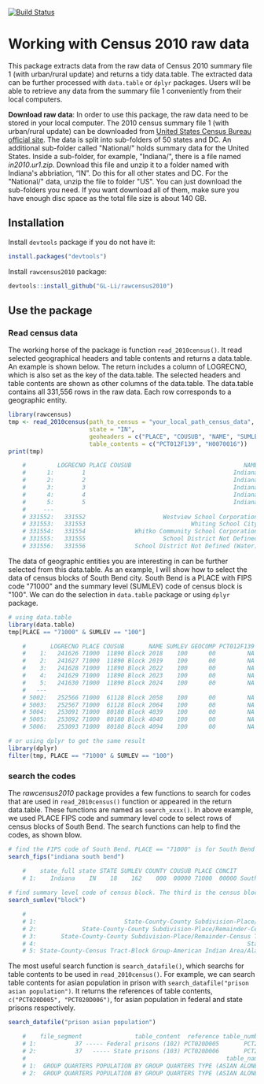 [![Build Status](https://travis-ci.org/GL-Li/rawcensus2010.svg?branch=master)](https://travis-ci.org/GL-Li/rawcensus2010)

# Working with Census 2010 raw data

This package extracts data from the raw data of Census 2010 summary file 1 (with urban/rural update) and returns a tidy data.table. The extracted data can be further processed with `data.table` or `dplyr` packages. Users will be able to retrieve any data from the summary file 1 conveniently from their local computers.

**Download raw data**: In order to use this package, the raw data need to be stored in your local computer. The 2010 census summary file 1 (with urban/rural update) can be downloaded from [United States Census Bureau official site](https://www2.census.gov/census_2010/04-Summary_File_1/Urban_Rural_Update/). The data is split into sub-folders of 50 states and DC. An additional sub-folder called "National/" holds summary data for the United States. Inside a sub-folder, for example, "Indiana/", there is a file named _in2010.ur1.zip_. Download this file and unzip it to a folder named with Indiana's abbriation, “IN”. Do this for all other states and DC. For the "National/" data, unzip the file to folder "US". You can just download the sub-folders you need. If you want download all of them, make sure you have enough disc space as the total file size is about 140 GB. 


## Installation
Install `devtools` package if you do not have it:  
```r
install.packages("devtools")
```   

Install `rawcensus2010` package:   
```r
devtools::install_github("GL-Li/rawcensus2010")
```

## Use the package
### Read census data
The working horse of the package is function `read_2010census()`. It read selected geographical headers and table contents and returns a data.table. An example is shown below. The return includes a column of LOGRECNO, which is also set as the key of the data.table. The selected headers and table contents are shown as other columns of the data.table. The data.table contains all 331,556 rows in the raw data. Each row corresponds to a geographic entity. 

```r
library(rawcensus)
tmp <- read_2010census(path_to_census = "your_local_path_census_data",  # under it are state sub-folders
                       state = "IN", 
                       geoheaders = c("PLACE", "COUSUB", "NAME", "SUMLEV", "GEOCOMP"),
                       table_contents = c("PCT012F139", "H0070016"))
print(tmp)

    #         LOGRECNO PLACE COUSUB                                NAME SUMLEV GEOCOMP PCT012F139 H0070016
    #      1:        1                                          Indiana    040      00       1539    42507
    #      2:        2                                          Indiana    040      01       1446    39815
    #      3:        3                                          Indiana    040      04       1257    34693
    #      4:        4                                          Indiana    040      28        189     5122
    #      5:        5                                          Indiana    040      43         93     2692
    #     ---                                                                                             
    # 331552:   331552                      Westview School Corporation    970      00          1       19
    # 331553:   331553                              Whiting School City    970      00          6      205
    # 331554:   331554              Whitko Community School Corporation    970      00          0       12
    # 331555:   331555                      School District Not Defined    970      00          0        0
    # 331556:   331556              School District Not Defined (Water)    970      00          0        0

```
The data of geographic entities you are interesting in can be further selected from this data.table. As an example, I will show how to select the data of census blocks of South Bend city. South Bend is a PLACE with FIPS code "71000" and the summary level (SUMLEV) code of census block is "100". We can do the selection in `data.table` package or using `dplyr` package.

```r
# using data.table
library(data.table)
tmp[PLACE == "71000" & SUMLEV == "100"]

    #       LOGRECNO PLACE COUSUB       NAME SUMLEV GEOCOMP PCT012F139 H0070016
    #    1:   241626 71000  11890 Block 2018    100      00         NA        0
    #    2:   241627 71000  11890 Block 2019    100      00         NA        0
    #    3:   241628 71000  11890 Block 2022    100      00         NA        0
    #    4:   241629 71000  11890 Block 2023    100      00         NA        2
    #    5:   241630 71000  11890 Block 2024    100      00         NA        0
    #   ---                                                                    
    # 5002:   252566 71000  61128 Block 2058    100      00         NA        0
    # 5003:   252567 71000  61128 Block 2064    100      00         NA        0
    # 5004:   253091 71000  80180 Block 4039    100      00         NA        0
    # 5005:   253092 71000  80180 Block 4040    100      00         NA        0
    # 5006:   253093 71000  80180 Block 4094    100      00         NA        0

# or using dplyr to get the same result
library(dplyr)
filter(tmp, PLACE == "71000" & SUMLEV == "100")
```

### search the codes
The _rawcensus2010_ package provides a few functions to search for codes that are used in `read_2010census()` function or appeared in the return data.table. These functions are named as `search_xxxx()`. In above example, we used PLACE FIPS code and summary level code to select rows of census blocks of South Bend. The search functions can help to find the codes, as shown blow.

```r
# find the FIPS code of South Bend. PLACE == "71000" is for South Bend in Indiana
search_fips("indiana south bend")

    #    state_full state STATE SUMLEV COUNTY COUSUB PLACE CONCIT            NAME
    # 1:    Indiana    IN    18    162    000  00000 71000  00000 South Bend city
    
# find summary level code of census block. The third is the census block with code "100"
search_sumlev("block")

    #                                                                                       summary_level code
    # 1:                         State-County-County Subdivision-Place/Remainder-Census Tract-Block Group  091
    # 2:             State-County-County Subdivision-Place/Remainder-Census Tract-Block Group-Urban/Rural  090
    # 3:       State-County-County Subdivision-Place/Remainder-Census Tract-Block Group-Urban/Rural-Block  100
    # 4:                                                            State-County-Census Tract-Block Group  150
    # 5: State-County-Census Tract-Block Group-American Indian Area/Alaska Native Area/Hawaiian Home Land  154
```

The most useful search function is `search_datafile()`, which searchs for table contents to be used in `read_2010census()`. For example, we can search table contents for asian population in prison with `search_datafile("prison asian population")`. It returns the references of table contents, `c("PCT020D005", "PCT020D006")`, for asian population in federal and state prisons respectively.

```r
search_datafile("prison asian population")

    #    file_segment               table_content  reference table_number
    # 1:           37 ----- Federal prisons (102) PCT020D005       PCT20D
    # 2:           37   ----- State prisons (103) PCT020D006       PCT20D
    #                                                         table_name   universe
    # 1:  GROUP QUARTERS POPULATION BY GROUP QUARTERS TYPE (ASIAN ALONE)    ... ...
    # 2:  GROUP QUARTERS POPULATION BY GROUP QUARTERS TYPE (ASIAN ALONE)    ... ...
```
